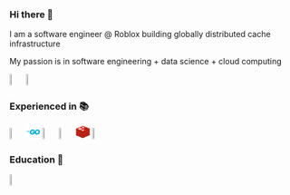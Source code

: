 ### Hi there 👋

I am a software engineer @ Roblox building globally distributed cache infrastructure

My passion is in software engineering + data science + cloud computing

<a href="https://www.linkedin.com/in/pranish-pantha/"><img src="https://cdn.jsdelivr.net/gh/devicons/devicon/icons/linkedin/linkedin-original.svg" height="5%" width="5%"/></a>
<a href="https://pranishpantha.me"><img src="https://pranishpantha.me/assets/img/favicon-32x32.png" height="5%" width="5%"></a>

### Experienced in 📚
<a href="https://www.python.org/" target="_blank" rel="noopener noreferrer"><img src="https://cdn.jsdelivr.net/gh/devicons/devicon/icons/python/python-original.svg" height="5%" width="5%"/></a>
<a href="https://go.dev/" target="_blank" rel="noopener noreferrer"><img src="https://github.com/devicons/devicon/blob/v2.15.1/icons/go/go-original-wordmark.svg" height="5%" width="5%"/></a>
<a href="https://cplusplus.com/" target="_blank" rel="noopener noreferrer"><img src="https://cdn.jsdelivr.net/gh/devicons/devicon/icons/cplusplus/cplusplus-original.svg" height="5%" width="5%" /></a>
<a href="https://www.postgresql.org/" target="_blank" rel="noopener noreferrer"><img src="https://cdn.jsdelivr.net/gh/devicons/devicon/icons/postgresql/postgresql-original.svg" height="5%" width="5%"/></a>
<a href="https://redis.io/" target="_blank" rel="noopener noreferrer"><img src="https://github.com/devicons/devicon/blob/v2.15.1/icons/redis/redis-original.svg" height="5%" width="5%"/></a>
<a href="https://cloud.google.com/" target="_blank" rel="noopener noreferrer"><img src="https://cdn.jsdelivr.net/gh/devicons/devicon/icons/googlecloud/googlecloud-original.svg" height="5%" width="5%"/></a>

### Education 🏫
<a href="https://cs.unc.edu/" target="_blank" rel="noopener noreferrer"><img src="https://identity.unc.edu/wp-content/uploads/sites/885/2020/04/SecondaryLogo_Color2.png" height="5%" width="5%"/></a>
